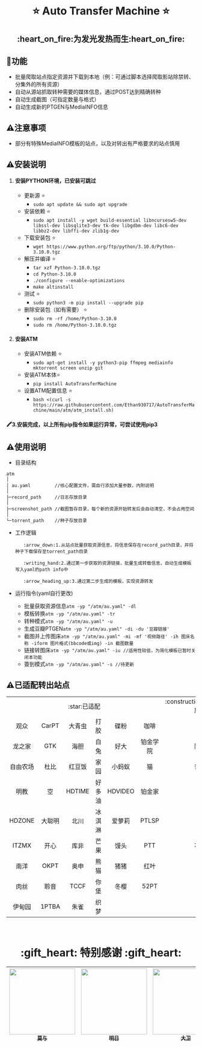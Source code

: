 <h1 align="center"> ⭐️ Auto Transfer Machine ⭐️ </h1>
<h2 align="center"><strong>:heart_on_fire:为发光发热而生:heart_on_fire:</a></strong></h2>

## :triangular_flag_on_post:功能

* 批量爬取站点指定资源并下载到本地（例：可通过脚本选择爬取影站除禁转、分集外的所有资源）
* 自动从源站抓取转种需要的媒体信息，通过POST达到精确转种
* 自动生成截图（可指定数量与格式）
* 自动生成新的PTGEN与MediaINFO信息

## :warning:注意事项
* 部分有特殊MediaINFO模板的站点，以及对转出有严格要求的站点慎用

## :warning:安装说明
1. #### 安装PYTHON环境，已安装可跳过
   * 更新源 :star:
     * `sudo apt update && sudo apt upgrade`
   *    安装依赖 :star:
         * `sudo apt install -y wget build-essential libncursesw5-dev libssl-dev libsqlite3-dev tk-dev libgdbm-dev libc6-dev libbz2-dev libffi-dev zlib1g-dev`
   * 下载安装包 :star:
     * `wget https://www.python.org/ftp/python/3.10.0/Python-3.10.0.tgz`
   * 解压并编译 :star:
     * `tar xzf Python-3.10.0.tgz` 
     *    `cd Python-3.10.0` 
       * `./configure --enable-optimizations` 
       * `make altinstall`
   * 测试 :star:
     * `sudo python3 -m pip install --upgrade pip`
   * 删除安装包（如有需要） :star:
     * `sudo rm -rf /home/Python-3.10.0` 
     * `sudo rm /home/Python-3.10.0.tgz`

2. #### 安装ATM
   * 安装ATM依赖 :star:
     * `sudo apt-get install -y python3-pip ffmpeg mediainfo mktorrent screen unzip git`
   * 安装ATM本体:star:
     * `pip install AutoTransferMachine`
   * 设置ATM配置信息 :star:
     * `bash <(curl -s https://raw.githubusercontent.com/Ethan930717/AutoTransferMachine/main/atm/atm_install.sh)`

#### :crayon:3.安装完成，以上所有pip指令如果运行异常，可尝试使用pip3
## :warning:使用说明
   * 目录结构

    atm
    │
    │ au.yaml         //核心配置文件，需自行添加大量参数，内附说明
    │  
    ├─record_path     //日志存放目录
    │
    ├─screenshot_path //截图暂存目录，每个新的资源开始转发后会自动清空，不会占用空间
    │
    └─torrent_path    //种子存放目录

* 工作逻辑

         :arrow_down:1.从站点批量获取资源信息，将信息保存在record_path目录，并将种子下载保存至torrent_path目录

         :writing_hand:2.通过第一步获取的资源链接，批量生成转载信息，自动生成模板写入yaml的path info中

         :arrow_heading_up:3.通过第二步生成的模板，实现资源转发

* 运行指令(yaml自行更改)    
    * 批量获取资源信息`atm -yp "/atm/au.yaml" -dl`
    * 模板转换`atm -yp "/atm/au.yaml" -tr`
    * 转种模式`atm -yp "/atm/au.yaml" -u`
    * 生成豆瓣PTGEN`atm -yp "/atm/au.yaml" -di -du '豆瓣链接'`
    * 截图并上传图床`atm -yp "/atm/au.yaml" -mi -mf '视频路径' -ih 图床名称 -iform 图片格式(bbcode或img) -in 截图数量`
    * 链接转图床`atm -yp "/atm/au.yaml" -iu //适用性较低，为简化模板已暂时关闭本功能` 
    * 簽到模式`atm -yp "/atm/au.yaml" -s //待更新` 

## :warning:已适配转出站点

<table>
  <tr>
    <td colspan="6" align="center">:star:已适配</td>
    <td align="center">:construction_worker_man:施工中</td>
  </tr>  
  <tr>
    <td align="center">观众</td>
    <td align="center">CarPT</td> 
    <td align="center">大青虫</td> 
    <td align="center">打胶</td> 
    <td align="center">碟粉</td>     
    <td align="center">咖啡</td>     
    <td align="center">学校</td> <!-- 施工中 -->
  </tr>  
  <tr>
    <td align="center">龙之家</td>
    <td align="center">GTK</td> 
    <td align="center">海胆</td> 
    <td align="center">白兔</td> 
    <td align="center">好大</td>  
    <td align="center">铂金学院</td>    
    <td align="center">阿童木</td> <!-- 施工中 -->
  </tr> 
  <tr>
    <td align="center">自由农场</td>
    <td align="center">杜比</td> 
    <td align="center">红豆饭</td> 
    <td align="center">家园</td> 
    <td align="center">小蚂蚁</td>
    <td align="center">猫</td>     
    <td align="center">普斯特</td> <!-- 施工中 -->
  </tr> 
  <tr>
    <td align="center">明教</td>
    <td align="center">空</td> 
    <td align="center">HDTIME</td> 
    <td align="center">好多油</td> 
    <td align="center">HDVIDEO</td>
    <td align="center">铂金家</td>     
    <td align="center">蝴蝶</td> <!-- 施工中 -->
  </tr> 
  <tr>
    <td align="center">HDZONE</td> 
    <td align="center">大聪明</td> 
    <td align="center">北川</td> 
    <td align="center">冰淇淋</td>
    <td align="center">爱萝莉</td>
    <td align="center">PTLSP</td>
    <td align="center">我堡</td> <!-- 施工中 -->
  </tr> 
  <tr>
    <td align="center">ITZMX</td> 
    <td align="center">开心</td> 
    <td align="center">库非</td> 
    <td align="center">芒果</td>
    <td align="center">馒头</td>
    <td align="center">PTT</td>
    <td align="center">不可说</td> <!-- 施工中 -->
  </tr> 
  <tr>
    <td align="center">南洋</td> 
    <td align="center">OKPT</td> 
    <td align="center">奥申</td> 
    <td align="center">熊猫</td>
    <td align="center">猪猪</td>
    <td align="center">红叶</td>
    <td align="center">烧包</td> <!-- 施工中 -->
  </tr>
  <tr>
    <td align="center">肉丝</td> 
    <td align="center">聆音</td> 
    <td align="center">TCCF</td> 
    <td align="center">你堡</td>
    <td align="center">冬樱</td>
    <td align="center">52PT</td>
    <td align="center">瓷</td> <!-- 施工中 -->
  </tr>
  <tr>
    <td align="center">伊甸园</td> 
    <td align="center">1PTBA</td> 
    <td align="center">朱雀</td> 
    <td align="center">织梦</td>
    <td align="center"></td>
    <td align="center"></td>
    <td align="center"></td> <!-- 施工中 -->
  </tr> 
</table>
<br>

<h1 align="center"> ️:gift_heart: 特别感谢 :gift_heart: </h1>

<!-- ALL-CONTRIBUTORS-LIST:START - Do not remove or modify this section -->
<!-- prettier-ignore -->
| [<img src="https://avatars.githubusercontent.com/u/17682201?v=4" width="175px;"/><br /><sub><b>莫与</b></sub>](https://github.com/dongshuyan)  <br /> | [<img src="https://avatars.githubusercontent.com/u/32202634?v=4" width="175px;"/><br /><sub><b>明日</b></sub>](https://github.com/tomorrow505/)<br /> | [<img src="https://avatars.githubusercontent.com/u/53997080?v=4" width="175px;"/><br /><sub><b>大卫</b></sub>](https://github.com/ledccn)<br /> | [<img src="https://avatars.githubusercontent.com/u/103914473?v=4" width="175px;"/><br /><sub><b>贾佬</b></sub>](https://github.com/vertex-app)<br /> | [<img src="https://img.pterclub.com/images/2023/09/29/p11a08.jpg" width="175px;"/><br /><sub><b>shmt86</b></sub>](https://pterclub.com/userdetails.php?id=751)<br /> | 
|:---------------------------------------------------------------------------------------------------------------------------------------------------:|:---------------------------------------------------------------------------------------------------------------------------------------------------:|:---------------------------------------------------------------------------------------------------------------------------------------------:|:--------------------------------------------------------------------------------------------------------------------------------------------------:|:--------------------------------------------------------------------------------------------------------------------------------------------------------------------:|
 










